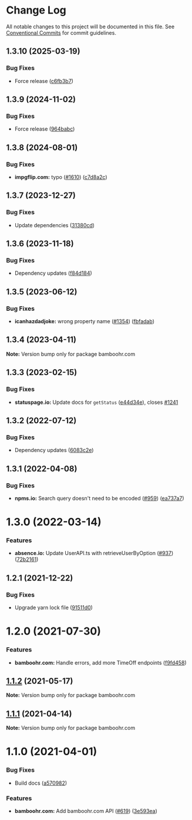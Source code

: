 # Change Log

All notable changes to this project will be documented in this file.
See [Conventional Commits](https://conventionalcommits.org) for commit guidelines.

## 1.3.10 (2025-03-19)


### Bug Fixes

* Force release ([c6fb3b7](https://github.com/ffflorian/api-clients/commit/c6fb3b705bbd6b4b5a2c7d2a4646d23bf05cc345))





## 1.3.9 (2024-11-02)


### Bug Fixes

* Force release ([964babc](https://github.com/ffflorian/api-clients/commit/964babc321c24fefbd1107b62170f6415c0a43fa))





## 1.3.8 (2024-08-01)


### Bug Fixes

* **impgflip.com:** typo ([#1610](https://github.com/ffflorian/api-clients/issues/1610)) ([c7d8a2c](https://github.com/ffflorian/api-clients/commit/c7d8a2ca7b54bc4a51039b54d7fb7d67b73d3586))





## 1.3.7 (2023-12-27)


### Bug Fixes

* Update dependencies ([31380cd](https://github.com/ffflorian/api-clients/commit/31380cdb8305f2b70f7d8b197377ee5ec6d81c97))





## 1.3.6 (2023-11-18)


### Bug Fixes

* Dependency updates ([f84d184](https://github.com/ffflorian/api-clients/commit/f84d1842c2ded028d7384c2fd8edcdd33111aa00))





## 1.3.5 (2023-06-12)


### Bug Fixes

* **icanhazdadjoke:** wrong property name ([#1354](https://github.com/ffflorian/api-clients/issues/1354)) ([fbfadab](https://github.com/ffflorian/api-clients/commit/fbfadabbee9b790a1e0bc91e925edd4980ffb28d))





## 1.3.4 (2023-04-11)

**Note:** Version bump only for package bamboohr.com





## 1.3.3 (2023-02-15)


### Bug Fixes

* **statuspage.io:** Update docs for `getStatus` ([e44d34e](https://github.com/ffflorian/api-clients/commit/e44d34ed3e4872acbcefcca80a17841ff690a6a2)), closes [#1241](https://github.com/ffflorian/api-clients/issues/1241)





## 1.3.2 (2022-07-12)


### Bug Fixes

* Dependency updates ([6083c2e](https://github.com/ffflorian/api-clients/commit/6083c2e66b4f4f3d47232fcff050565457ee8338))





## 1.3.1 (2022-04-08)


### Bug Fixes

* **npms.io:** Search query doesn't need to be encoded ([#959](https://github.com/ffflorian/api-clients/issues/959)) ([ea737a7](https://github.com/ffflorian/api-clients/commit/ea737a735f1c1bac5e5dd4dc1c02c860af0fb818))





# 1.3.0 (2022-03-14)


### Features

* **absence.io:** Update UserAPI.ts with retrieveUserByOption ([#937](https://github.com/ffflorian/api-clients/tree/main/packages/bamboohr.com/issues/937)) ([72b2161](https://github.com/ffflorian/api-clients/tree/main/packages/bamboohr.com/commit/72b216144d7d579d77150c6342364a0989ef1b6f))





## 1.2.1 (2021-12-22)


### Bug Fixes

* Upgrade yarn lock file ([91511d0](https://github.com/ffflorian/api-clients/tree/main/packages/bamboohr.com/commit/91511d0f17882c1faedf55296ab11d9516a3d425))





# 1.2.0 (2021-07-30)


### Features

* **bamboohr.com:** Handle errors, add more TimeOff endpoints ([f9fd458](https://github.com/ffflorian/api-clients/tree/main/packages/bamboohr.com/commit/f9fd458bf04253e01371e128d9ef06378700329c))





## [1.1.2](https://github.com/ffflorian/api-clients/tree/main/packages/bamboohr.com/compare/bamboohr.com@1.1.1...bamboohr.com@1.1.2) (2021-05-17)

**Note:** Version bump only for package bamboohr.com





## [1.1.1](https://github.com/ffflorian/api-clients/tree/main/packages/bamboohr.com/compare/bamboohr.com@1.1.0...bamboohr.com@1.1.1) (2021-04-14)

**Note:** Version bump only for package bamboohr.com





# 1.1.0 (2021-04-01)


### Bug Fixes

* Build docs ([a570982](https://github.com/ffflorian/api-clients/tree/main/packages/bamboohr.com/commit/a570982a1df4b83b2a958c16bfecae7fb3af2ebe))


### Features

* **bamboohr.com:** Add bamboohr.com API ([#619](https://github.com/ffflorian/api-clients/tree/main/packages/bamboohr.com/issues/619)) ([3e593ea](https://github.com/ffflorian/api-clients/tree/main/packages/bamboohr.com/commit/3e593eaf9425cb3435b39e2920d496bf51945f6a))
